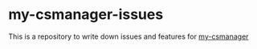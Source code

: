 # my-csmanager-issues
This is a repository to write down issues and features for [my-csmanager](https://my-csmanager.com/)
